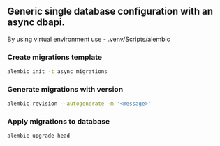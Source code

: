 ## **Generic single database configuration with an async dbapi.**

By using virtual environment use - .venv/Scripts/alembic

### **Create migrations template**

```bash
alembic init -t async migrations
```

### **Generate migrations with version**

```bash
alembic revision --autogenerate -m '<message>'
```

### **Apply migrations to database**

```bash
alembic upgrade head
```
